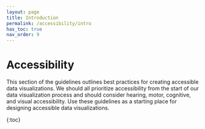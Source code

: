 ```yaml
---
layout: page
title: Introduction
permalink: /accessibility/intro
has_toc: true
nav_order: 9
---
```

# Accessibility

This section of the guidelines outlines best practices for creating accessible data visualizations. We should all prioritize accessibility from the start of our data visualization process and should consider hearing, motor, cognitive, and visual accessibility. Use these guidelines as a starting place for designing accessible data visualizations. 

{:toc}